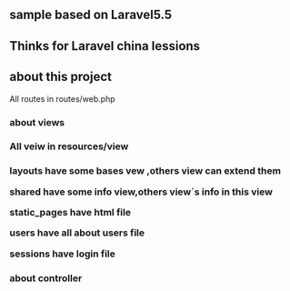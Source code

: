## sample based on Laravel5.5

## Thinks for Laravel china lessions

## about this project

<p>All routes in routes/web.php</p>

### about views

<h3>All veiw in resources/view<h3>
<p>layouts have some bases vew ,others view can extend them</p>
<p>shared have some info view,others view`s info in this view</p>
<p>static_pages have html file</p>
<p>users have all about users file</p>
<p>sessions have login file</p>

### about controller

<p></p>

